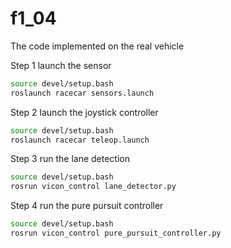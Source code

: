 # f1_04
The code implemented on the real vehicle

Step 1  launch the sensor
```bash
source devel/setup.bash
roslaunch racecar sensors.launch 
```

Step 2 launch the joystick controller
```bash
source devel/setup.bash
roslaunch racecar teleop.launch
```

Step 3 run the lane detection
```bash
source devel/setup.bash
rosrun vicon_control lane_detector.py
```

Step 4 run the pure pursuit controller
```bash
source devel/setup.bash
rosrun vicon_control pure_pursuit_controller.py
```
